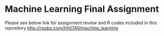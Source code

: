 # Machine Learning Final Assignment
Please see below link for assignment review and R codes included in this repository
http://rpubs.com/hh0749/machine_learning
